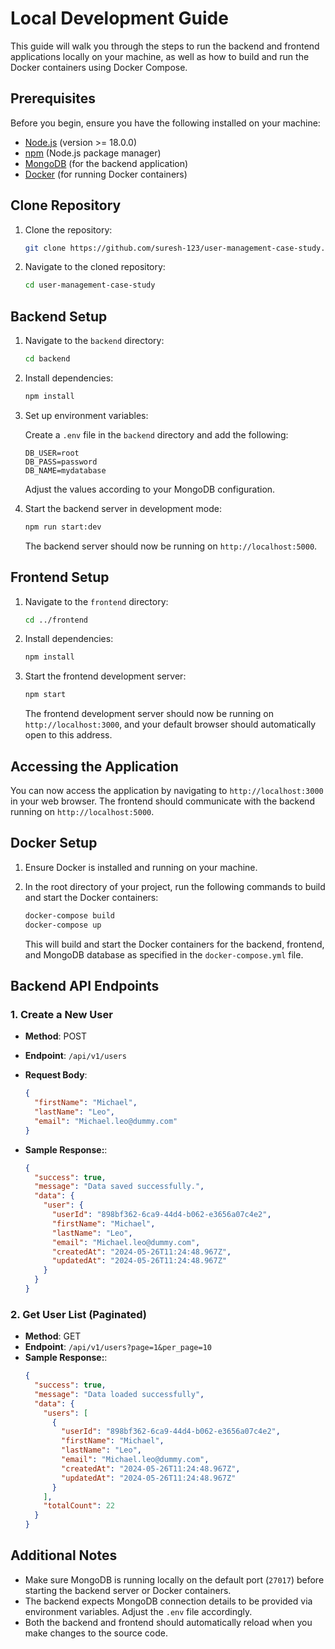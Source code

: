 # Local Development Guide

This guide will walk you through the steps to run the backend and frontend applications locally on your machine, as well as how to build and run the Docker containers using Docker Compose.

## Prerequisites

Before you begin, ensure you have the following installed on your machine:

- [Node.js](https://nodejs.org/) (version >= 18.0.0)
- [npm](https://www.npmjs.com/) (Node.js package manager)
- [MongoDB](https://www.mongodb.com/) (for the backend application)
- [Docker](https://www.docker.com/) (for running Docker containers)

## Clone Repository

1. Clone the repository:

   ```bash
   git clone https://github.com/suresh-123/user-management-case-study.git
   ```

2. Navigate to the cloned repository:

   ```bash
   cd user-management-case-study
   ```

## Backend Setup

1. Navigate to the `backend` directory:

   ```bash
   cd backend
   ```

2. Install dependencies:

   ```bash
   npm install
   ```

3. Set up environment variables:

   Create a `.env` file in the `backend` directory and add the following:

   ```plaintext
   DB_USER=root
   DB_PASS=password
   DB_NAME=mydatabase
   ```

   Adjust the values according to your MongoDB configuration.

4. Start the backend server in development mode:

   ```bash
   npm run start:dev
   ```

   The backend server should now be running on `http://localhost:5000`.

## Frontend Setup

1. Navigate to the `frontend` directory:

   ```bash
   cd ../frontend
   ```

2. Install dependencies:

   ```bash
   npm install
   ```

3. Start the frontend development server:

   ```bash
   npm start
   ```

   The frontend development server should now be running on `http://localhost:3000`, and your default browser should automatically open to this address.

## Accessing the Application

You can now access the application by navigating to `http://localhost:3000` in your web browser. The frontend should communicate with the backend running on `http://localhost:5000`.

## Docker Setup

1. Ensure Docker is installed and running on your machine.

2. In the root directory of your project, run the following commands to build and start the Docker containers:

   ```bash
   docker-compose build
   docker-compose up
   ```

   This will build and start the Docker containers for the backend, frontend, and MongoDB database as specified in the `docker-compose.yml` file.

## Backend API Endpoints

### 1. Create a New User

- **Method**: POST
- **Endpoint**: `/api/v1/users`
- **Request Body**:

  ```json
  {
    "firstName": "Michael",
    "lastName": "Leo",
    "email": "Michael.leo@dummy.com"
  }
  ```

- **Sample Response:**:
  ```json
  {
    "success": true,
    "message": "Data saved successfully.",
    "data": {
      "user": {
        "userId": "898bf362-6ca9-44d4-b062-e3656a07c4e2",
        "firstName": "Michael",
        "lastName": "Leo",
        "email": "Michael.leo@dummy.com",
        "createdAt": "2024-05-26T11:24:48.967Z",
        "updatedAt": "2024-05-26T11:24:48.967Z"
      }
    }
  }
  ```

### 2. Get User List (Paginated)

- **Method**: GET
- **Endpoint**: `/api/v1/users?page=1&per_page=10`
- **Sample Response:**:
  ```json
  {
    "success": true,
    "message": "Data loaded successfully",
    "data": {
      "users": [
        {
          "userId": "898bf362-6ca9-44d4-b062-e3656a07c4e2",
          "firstName": "Michael",
          "lastName": "Leo",
          "email": "Michael.leo@dummy.com",
          "createdAt": "2024-05-26T11:24:48.967Z",
          "updatedAt": "2024-05-26T11:24:48.967Z"
        }
      ],
      "totalCount": 22
    }
  }
  ```

## Additional Notes

- Make sure MongoDB is running locally on the default port (`27017`) before starting the backend server or Docker containers.
- The backend expects MongoDB connection details to be provided via environment variables. Adjust the `.env` file accordingly.
- Both the backend and frontend should automatically reload when you make changes to the source code.
